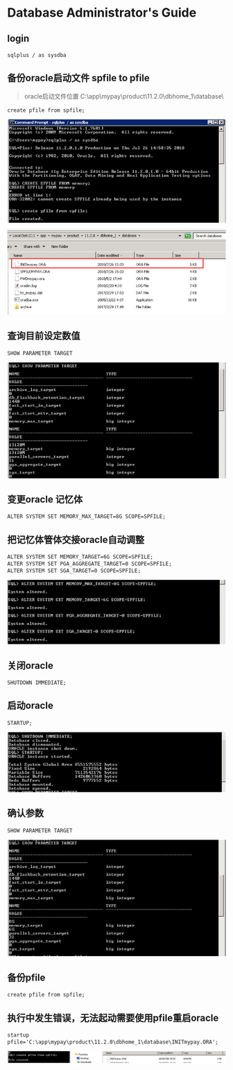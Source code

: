 # Database Administrator's Guide

## login

```
sqlplus / as sysdba
```


## 备份oracle启动文件 spfile to pfile

> oracle启动文件位置 C:\app\mypay\product\11.2.0\dbhome_1\database\

```
create pfile from spfile;
```

![](./images/20180726150625.png)

![](./images/20180726150349.png)


## 查询目前设定数值

```
SHOW PARAMETER TARGET
```

![](./images/20180726150841.png)




## 变更oracle 记忆体

```
ALTER SYSTEM SET MEMORY_MAX_TARGET=8G SCOPE=SPFILE;
```

## 把记忆体管体交接oracle自动调整

```
ALTER SYSTEM SET MEMORY_TARGET=6G SCOPE=SPFILE;
ALTER SYSTEM SET PGA_AGGREGATE_TARGET=0 SCOPE=SPFILE;
ALTER SYSTEM SET SGA_TARGET=0 SCOPE=SPFILE;
```

![](./images/20180726150928.png)





## 关闭oracle

```
SHUTDOWN IMMEDIATE;
```

## 启动oracle

```
STARTUP;
```

![](./images/20180726151014.png)




## 确认参数

```
SHOW PARAMETER TARGET
```

![](./images/20180726151058.png)


## 备份pfile

```
create pfile from spfile;
```

## 执行中发生错误，无法起动需要使用pfile重启oracle

```
startup pfile='C:\app\mypay\product\11.2.0\dbhome_1\database\INITmypay.ORA';
```

![](./images/20180726151155.png)
